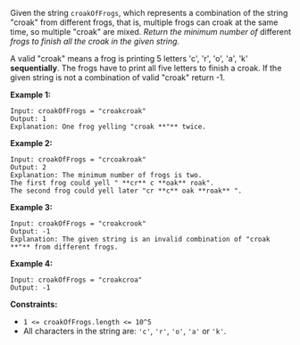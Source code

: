Given the string `croakOfFrogs`, which represents a combination of the string
"croak" from different frogs, that is, multiple frogs can croak at the same
time, so multiple "croak" are mixed.  _Return the minimum number of_ different
_frogs to finish all the croak in the given string._

A valid "croak" means a frog is printing 5 letters 'c', 'r', 'o', 'a', 'k'
**sequentially**. The frogs have to print all five letters to finish a croak.
If the given string is not a combination of valid "croak" return -1.



**Example 1:**

    
    
    Input: croakOfFrogs = "croakcroak"
    Output: 1 
    Explanation: One frog yelling "croak **"** twice.
    

**Example 2:**

    
    
    Input: croakOfFrogs = "crcoakroak"
    Output: 2 
    Explanation: The minimum number of frogs is two. 
    The first frog could yell " **cr** c **oak** roak".
    The second frog could yell later "cr **c** oak **roak** ".
    

**Example 3:**

    
    
    Input: croakOfFrogs = "croakcrook"
    Output: -1
    Explanation: The given string is an invalid combination of "croak **"** from different frogs.
    

**Example 4:**

    
    
    Input: croakOfFrogs = "croakcroa"
    Output: -1
    



**Constraints:**

  * `1 <= croakOfFrogs.length <= 10^5`
  * All characters in the string are: `'c'`, `'r'`, `'o'`, `'a'` or `'k'`.

